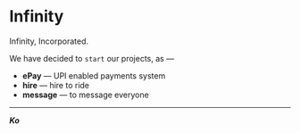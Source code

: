 # Infinity
Infinity, Incorporated. 

We have decided to `start` our projects, as —
* **ePay** — UPI enabled payments system
* **hire** — hire to ride
* **message** — to message everyone

-----

***Ko***
